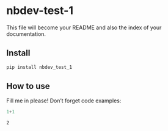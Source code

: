 nbdev-test-1
================

<!-- WARNING: THIS FILE WAS AUTOGENERATED! DO NOT EDIT! -->

This file will become your README and also the index of your
documentation.

## Install

``` sh
pip install nbdev_test_1
```

## How to use

Fill me in please! Don’t forget code examples:

``` python
1+1
```

    2
